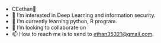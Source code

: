 - CEethan👋 
- 👀 I’m interested in Deep Learning and information security.
- 🌱 I’m currently learning python, R program.
- 💞️ I’m looking to collaborate on 
- 📫 How to reach me is to send to ethan35321@gmail.com.

<!---
CEethan/CEethan is a ✨ special ✨ repository because its `README.md` (this file) appears on your GitHub profile.
You can click the Preview link to take a look at your changes.
--->
